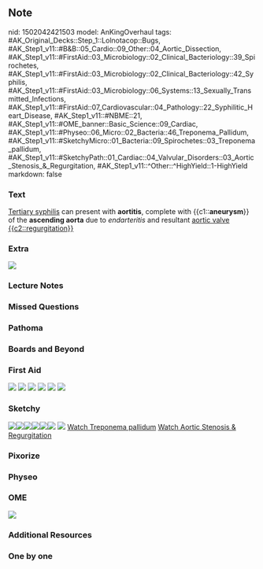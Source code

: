 ## Note
nid: 1502042421503
model: AnKingOverhaul
tags: #AK_Original_Decks::Step_1::Lolnotacop::Bugs, #AK_Step1_v11::#B&B::05_Cardio::09_Other::04_Aortic_Dissection, #AK_Step1_v11::#FirstAid::03_Microbiology::02_Clinical_Bacteriology::39_Spirochetes, #AK_Step1_v11::#FirstAid::03_Microbiology::02_Clinical_Bacteriology::42_Syphilis, #AK_Step1_v11::#FirstAid::03_Microbiology::06_Systems::13_Sexually_Transmitted_Infections, #AK_Step1_v11::#FirstAid::07_Cardiovascular::04_Pathology::22_Syphilitic_Heart_Disease, #AK_Step1_v11::#NBME::21, #AK_Step1_v11::#OME_banner::Basic_Science::09_Cardiac, #AK_Step1_v11::#Physeo::06_Micro::02_Bacteria::46_Treponema_Pallidum, #AK_Step1_v11::#SketchyMicro::01_Bacteria::09_Spirochetes::03_Treponema_pallidum, #AK_Step1_v11::#SketchyPath::01_Cardiac::04_Valvular_Disorders::03_Aortic_Stenosis_&_Regurgitation, #AK_Step1_v11::^Other::^HighYield::1-HighYield
markdown: false

### Text
<u>Tertiary syphilis</u> can present with <b>aortitis</b>, complete
with {{c1::<b>aneurysm</b>}} of the <b>ascending aorta</b> due to
<i>endarteritis</i> and resultant <u>aortic valve
{{c2::regurgitation}}</u>

### Extra
<img src="paste-6146098201153.jpg">

### Lecture Notes


### Missed Questions


### Pathoma


### Boards and Beyond


### First Aid
<img src="tmpi_40mums.png"> <img src="tmp4sgiw4bt.png"> <img src=
"tmp5b1fxlhw.png"> <img src="tmpdvet9gqi.png"> <img src=
"tmpcc2a0x7a.png"> <img src="tmpwr48tvr9.png">

### Sketchy
<img src=
"Screen%20Shot%202020-01-15%20at%202.34.51%20PM.JPG"><img src=
"paste-182613419491331.jpg"><img src="text%20(134).JPG"><img src=
"paste-d4ad534f81e51c397e58f227222d7e7a93486d70.png"><img src=
"SketchyMedical%202019-12-19%2012-23-32_1566160514431.jpg"><img src="Screen%20Shot%202020-01-15%20at%202.33.41%20PM.JPG">
<img src=
"Zoverall%20picture-91c636b5f8c7fc50e7ec03441aa1bb01e5f2341e.JPG">
<a href=
"https://dashboard.sketchy.com/study/medical/courses/medical-microbiology/units/medical-microbiology-bacteria/videos/medical-microbiology-bacteria-spirochetes-treponema-pallidum?utm_source=anki&utm_medium=partnership&utm_campaign=february_update&utm_content=medical">
Watch Treponema pallidum</a> <a href=
"https://dashboard.sketchy.com/study/medical/courses/medical-microbiology/units/medical-microbiology-bacteria/videos/medical-microbiology-bacteria-spirochetes-treponema-pallidum?utm_source=anki&utm_medium=partnership&utm_campaign=february_update&utm_content=medical">
Watch Aortic Stenosis & Regurgitation</a>

### Pixorize


### Physeo


### OME
<div class="ome-widget">
  <a href="https://onlinemeded.org/spa/cardiac?ref=anki"><img src=
  "_OME_AnkiFlashcards_Topic_2.png"></a>
</div>

### Additional Resources


### One by one

